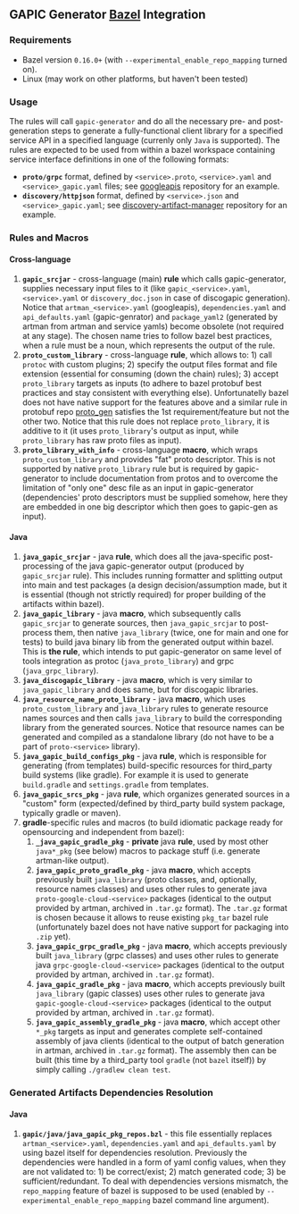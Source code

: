 ## GAPIC Generator [Bazel](https://www.bazel.build/) Integration 

### Requirements

- Bazel version `0.16.0+` (with `--experimental_enable_repo_mapping` turned on).
- Linux (may work on other platforms, but haven't been tested)

### Usage

The rules will call `gapic-generator` and do all the necessary pre- and post- generation steps to generate a fully-functional client library for a specified service API in a specified language (currenly only `Java` is supported). The rules are expected to be used from within a bazel workspace containing service interface definitions in one of the following formats: 
- **`proto/grpc`** format, defined by `<service>.proto`, `<service>.yaml` and `<service>_gapic.yaml` files; see [googleapis](https://github.com/googleapis/googleapis) repository for an example.
- **`discovery/httpjson`** format, defined by `<service>.json` and `<service>_gapic.yaml`; see [discovery-artifact-manager](https://github.com/googleapis/discovery-artifact-manager) repository for an example. 

### Rules and Macros

#### Cross-language
1. **`gapic_srcjar`** - cross-language (main) **rule** which calls gapic-generator, supplies necessary input files to it (like `gapic_<service>.yaml`, `<service>.yaml` or `discovery_doc.json` in case of discogapic generation). Notice that `artman_<service>.yaml` (googleapis), `dependencies.yaml` and `api_defaults.yaml` (gapic-genrator) and `package_yaml2` (generated by artman from artman and service yamls) become obsolete (not required at any stage). The chosen name tries to follow bazel best practices, when a rule must be a noun, which represents the output of the rule.
2. **`proto_custom_library`** - cross-language **rule**, which allows to: 1) call `protoc` with custom plugins; 2) specify the output files format and file extension (essential for consuming (down the chain) rules); 3) accept `proto_library` targets as inputs (to adhere to bazel protobuf best practices and stay consistent with everything else). Unfortunatelly bazel does not have native support for the features above and a similar rule in protobuf repo [proto_gen](https://github.com/protocolbuffers/protobuf/blob/master/protobuf.bzl#L173) satisfies the 1st requirement/feature but not the other two.  Notice that this rule does not replace `proto_library`, it is additive to it (it uses `proto_library`'s output as input, while `proto_library` has raw proto files as input).
3. **`proto_library_with_info`** - cross-language **macro**, which wraps `proto_custom_library` and provides "fat" proto descriptor. This is not supported by native `proto_library` rule but is required by gapic-generator to include documentation from protos and to overcome the limitation of "only one" desc file as an input in gapic-generator (dependencies' proto descriptors must be supplied somehow, here they are embedded in one big descriptor which then goes to gapic-gen as input).

#### Java
1. **`java_gapic_srcjar`** - java **rule**, which does all the java-specific post-processing of the java gapic-generator output (produced by `gapic_srcjar` rule). This includes running formatter and splitting output into main and test packages (a design decision/assumption made, but it is essential (though not strictly required) for proper building of the artifacts within bazel).
2. **`java_gapic_library`** - java **macro**, which subsequently calls `gapic_srcjar` to generate sources, then `java_gapic_srcjar` to post-process them, then  native `java_library` (twice, one for main and one for tests) to build java binary lib from the generated output within bazel. This is **the rule**, which intends to put gapic-generator on same level of tools integration as protoc (`java_proto_library`) and grpc (`java_grpc_library`).
3. **`java_discogapic_library`** - java **macro**, which is very similar to `java_gapic_library` and does same, but for discogapic libraries.
4. **`java_resource_name_proto_library`** - java **macro**, which uses `proto_custom_library` and `java_library` rules to generate resource names sources and then calls `java_library` to build the corresponding library from the generated sources. Notice that resource names can be generated and compiled as a standalone library (do not have to be  a part of `proto-<service>` library).
5. **`java_gapic_build_configs_pkg`** - java **rule**, which is responsible for generating (from templates) build-specific resources for third_party build systems (like gradle). For example it is used to generate `build.gradle` and `settings.gradle` from templates. 
6. **`java_gapic_srcs_pkg`** - java **rule**, which organizes generated sources in a "custom" form (expected/defined by third_party build system package, typically gradle or maven).
7. **gradle**-specific rules and macros (to build idiomatic package ready for opensourcing and independent from bazel):
    1. **`_java_gapic_gradle_pkg`** - **private** java **rule**, used by most other `java*_pkg` (see below) macros to package stuff (i.e. generate artman-like output).
    2. **`java_gapic_proto_gradle_pkg`** - java **macro**, which accepts previously built `java_library` (proto classes, and, optionally, resource names classes) and uses other rules to generate java `proto-google-cloud-<service>` packages (identical to the output provided by artman, archived in `.tar.gz` format). The `.tar.gz` format is chosen because it allows to reuse existing `pkg_tar` bazel rule (unfortunately bazel does not have native support for packaging into `.zip` yet).
    3. **`java_gapic_grpc_gradle_pkg`** - java **macro**, which accepts previously built `java_library` (grpc classes) and uses other rules to generate java `grpc-google-cloud-<service>` packages (identical to the output provided by artman, archived in `.tar.gz` format).
    4. **`java_gapic_gradle_pkg`** - java **macro**, which accepts previously built `java_library` (gapic classes) uses other rules to generate java `gapic-google-cloud-<service>` packages (identical to the output provided by artman, archived in `.tar.gz` format).
    5. **`java_gapic_assembly_gradle_pkg`** - java **macro**, which accept other `*_pkg` targets as input and generates complete self-contained assembly of java clients (identical to the output of batch generation in artman, archived in `.tar.gz` format). The assembly then can be built (this time by a third_party tool `gradle` (not `bazel` itself)) by simply calling `./gradlew clean test`.

### Generated Artifacts Dependencies Resolution
#### Java
1. **`gapic/java/java_gapic_pkg_repos.bzl`** - this file essentially replaces `artman_<service>.yaml`, `dependencies.yaml` and `api_defaults.yaml` by using bazel itself for dependencies resolution. Previously the dependencies were handled in a form of yaml config values, when they are not validated to: 1) be correct/exist; 2) match generated code; 3) be sufficient/redundant. To deal with dependencies versions mismatch, the `repo_mapping` feature of bazel is supposed to be used (enabled by `--experimental_enable_repo_mapping` bazel command line argument).
